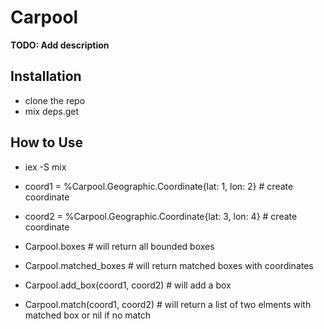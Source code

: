 # Carpool

**TODO: Add description**

## Installation
  * clone the repo
  * mix deps.get

## How to Use
  * iex -S mix
  * coord1 = %Carpool.Geographic.Coordinate{lat: 1, lon: 2} # create coordinate
  * coord2 = %Carpool.Geographic.Coordinate{lat: 3, lon: 4} # create coordinate

  * Carpool.boxes  # will return all bounded boxes
  * Carpool.matched_boxes  # will return matched boxes with coordinates
  * Carpool.add_box(coord1, coord2)  # will add a box
  * Carpool.match(coord1, coord2)  # will return a list of two elments with matched box or nil if no match
